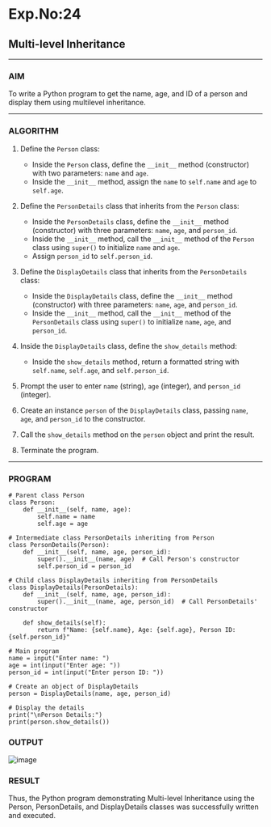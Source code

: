 # Exp.No:24  
## Multi-level Inheritance

---

### AIM  
To write a Python program to get the name, age, and ID of a person and display them using multilevel inheritance.

---

### ALGORITHM

1. Define the `Person` class:
   - Inside the `Person` class, define the `__init__` method (constructor) with two parameters: `name` and `age`.
   - Inside the `__init__` method, assign the `name` to `self.name` and `age` to `self.age`.

2. Define the `PersonDetails` class that inherits from the `Person` class:
   - Inside the `PersonDetails` class, define the `__init__` method (constructor) with three parameters: `name`, `age`, and `person_id`.
   - Inside the `__init__` method, call the `__init__` method of the `Person` class using `super()` to initialize `name` and `age`.
   - Assign `person_id` to `self.person_id`.

3. Define the `DisplayDetails` class that inherits from the `PersonDetails` class:
   - Inside the `DisplayDetails` class, define the `__init__` method (constructor) with three parameters: `name`, `age`, and `person_id`.
   - Inside the `__init__` method, call the `__init__` method of the `PersonDetails` class using `super()` to initialize `name`, `age`, and `person_id`.

4. Inside the `DisplayDetails` class, define the `show_details` method:
   - Inside the `show_details` method, return a formatted string with `self.name`, `self.age`, and `self.person_id`.

5. Prompt the user to enter `name` (string), `age` (integer), and `person_id` (integer).

6. Create an instance `person` of the `DisplayDetails` class, passing `name`, `age`, and `person_id` to the constructor.

7. Call the `show_details` method on the `person` object and print the result.

8. Terminate the program.

---

### PROGRAM

```
# Parent class Person
class Person:
    def __init__(self, name, age):
        self.name = name
        self.age = age

# Intermediate class PersonDetails inheriting from Person
class PersonDetails(Person):
    def __init__(self, name, age, person_id):
        super().__init__(name, age)  # Call Person's constructor
        self.person_id = person_id

# Child class DisplayDetails inheriting from PersonDetails
class DisplayDetails(PersonDetails):
    def __init__(self, name, age, person_id):
        super().__init__(name, age, person_id)  # Call PersonDetails' constructor

    def show_details(self):
        return f"Name: {self.name}, Age: {self.age}, Person ID: {self.person_id}"

# Main program
name = input("Enter name: ")
age = int(input("Enter age: "))
person_id = int(input("Enter person ID: "))

# Create an object of DisplayDetails
person = DisplayDetails(name, age, person_id)

# Display the details
print("\nPerson Details:")
print(person.show_details())
```

### OUTPUT
![image](https://github.com/user-attachments/assets/ed3d6b33-5650-4b28-a11b-486fa4458b0e)

### RESULT
Thus, the Python program demonstrating Multi-level Inheritance using the Person, PersonDetails, and DisplayDetails classes was successfully written and executed.
